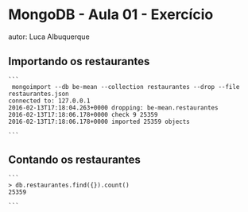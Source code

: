 # MongoDB - Aula 01 - Exercício
autor: Luca Albuquerque

## Importando os restaurantes

    ```
	 mongoimport --db be-mean --collection restaurantes --drop --file restaurantes.json
	connected to: 127.0.0.1
	2016-02-13T17:18:04.263+0000 dropping: be-mean.restaurantes
	2016-02-13T17:18:06.178+0000 check 9 25359
	2016-02-13T17:18:06.178+0000 imported 25359 objects

    ```

## Contando os restaurantes

    ```
    > db.restaurantes.find({}).count()
	25359

    ```
